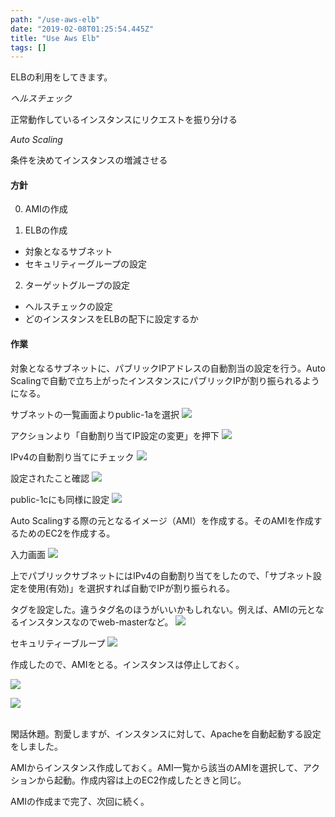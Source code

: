 ```yaml
---
path: "/use-aws-elb"
date: "2019-02-08T01:25:54.445Z"
title: "Use Aws Elb"
tags: []
---
```



ELBの利用をしてきます。

*ヘルスチェック*

正常動作しているインスタンスにリクエストを振り分ける

*Auto Scaling*

条件を決めてインスタンスの増減させる


#### 方針

0. AMIの作成

1. ELBの作成
  * 対象となるサブネット
  * セキュリティーグループの設定

2. ターゲットグループの設定

  * ヘルスチェックの設定
  * どのインスタンスをELBの配下に設定するか

#### 作業

対象となるサブネットに、パブリックIPアドレスの自動割当の設定を行う。Auto Scalingで自動で立ち上がったインスタンスにパブリックIPが割り振られるようになる。

サブネットの一覧画面よりpublic-1aを選択
![](https://user-images.githubusercontent.com/37950257/52544101-f6a6b700-2df1-11e9-9807-1f91a25aca47.png)

アクションより「自動割り当てIP設定の変更」を押下
![](https://user-images.githubusercontent.com/37950257/52544102-f73f4d80-2df1-11e9-9b1c-088dde4b6bce.png)

IPv4の自動割り当てにチェック
![](https://user-images.githubusercontent.com/37950257/52544103-f73f4d80-2df1-11e9-953f-4d937d0ceefd.png)

設定されたこと確認
![](https://user-images.githubusercontent.com/37950257/52544104-f73f4d80-2df1-11e9-9082-04a3ae6f052d.png)

public-1cにも同様に設定
![](https://user-images.githubusercontent.com/37950257/52544105-f73f4d80-2df1-11e9-8df5-7a0330afab59.png)


Auto Scalingする際の元となるイメージ（AMI）を作成する。そのAMIを作成するためのEC2を作成する。


入力画面
![](https://user-images.githubusercontent.com/37950257/52545734-38892a80-2dfd-11e9-8c4d-1817e61bc1f2.png)

上でパブリックサブネットにはIPv4の自動割り当てをしたので、「サブネット設定を使用(有効)」を選択すれば自動でIPが割り振られる。

タグを設定した。違うタグ名のほうがいいかもしれない。例えば、AMIの元となるインスタンスなのでweb-masterなど。
![](https://user-images.githubusercontent.com/37950257/52545735-38892a80-2dfd-11e9-9f9b-852e5734f41f.png)


セキュリティーブループ
![](https://user-images.githubusercontent.com/37950257/52545875-48edd500-2dfe-11e9-9638-c1b922339ffe.png)

作成したので、AMIをとる。インスタンスは停止しておく。

![](https://user-images.githubusercontent.com/37950257/52547598-3da1a600-2e0c-11e9-939d-50517a6bce03.png)

![](https://user-images.githubusercontent.com/37950257/52547599-3da1a600-2e0c-11e9-956c-0883723c8def.png)


<br />
閑話休題。割愛しますが、インスタンスに対して、Apacheを自動起動する設定をしました。
<br />

AMIからインスタンス作成しておく。AMI一覧から該当のAMIを選択して、アクションから起動。作成内容は上のEC2作成したときと同じ。

AMIの作成まで完了、次回に続く。
